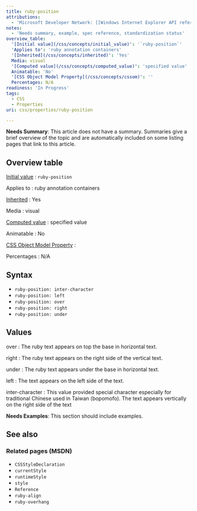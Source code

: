 ```yaml
---
title: ruby-position
attributions:
  - 'Microsoft Developer Network: [[Windows Internet Explorer API reference](http://msdn.microsoft.com/en-us/library/ie/hh828809%28v=vs.85%29.aspx) Article]'
notes:
  - 'Needs summary, example, spec reference, standardization status'
overview_table:
  '[Initial value](/css/concepts/initial_value)': '`ruby-position`'
  'Applies to': 'ruby annotation containers'
  '[Inherited](/css/concepts/inherited)': 'Yes'
  Media: visual
  '[Computed value](/css/concepts/computed_value)': 'specified value'
  Animatable: 'No'
  '[CSS Object Model Property](/css/concepts/cssom)': ''
  Percentages: N/A
readiness: 'In Progress'
tags:
  - CSS
  - Properties
uri: css/properties/ruby-position

---
```

**Needs Summary**: This article does not have a summary. Summaries give a brief overview of the topic and are automatically included on some listing pages that link to this article.

## <span>Overview table</span>

[Initial value](/css/concepts/initial_value)
:   `ruby-position`

Applies to
:   ruby annotation containers

[Inherited](/css/concepts/inherited)
:   Yes

Media
:   visual

[Computed value](/css/concepts/computed_value)
:   specified value

Animatable
:   No

[CSS Object Model Property](/css/concepts/cssom)
:

Percentages
:   N/A

## <span>Syntax</span>

-   `ruby-position: inter-character`
-   `ruby-position: left`
-   `ruby-position: over`
-   `ruby-position: right`
-   `ruby-position: under`

## <span>Values</span>

over
:   The ruby text appears on top the base in horizontal text.

right
:   The ruby text appears on the right side of the vertical text.

under
:   The ruby text appears under the base in horizontal text.

left
:   The text appears on the left side of the text.

inter-character
:   This value provided special character especially for traditional Chinese used in Taiwan (bopomofo). The text appears vertically on the right side of the text

**Needs Examples**: This section should include examples.

## <span>See also</span>

### <span>Related pages (MSDN)</span>

-   `CSSStyleDeclaration`
-   `currentStyle`
-   `runtimeStyle`
-   `style`
-   `Reference`
-   `ruby-align`
-   `ruby-overhang`
